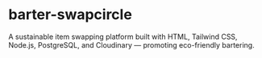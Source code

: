 # barter-swapcircle
A sustainable item swapping platform built with HTML, Tailwind CSS, Node.js, PostgreSQL, and Cloudinary — promoting eco-friendly bartering.
